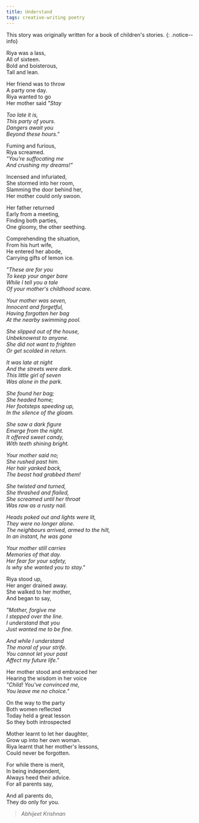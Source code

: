 ```yaml
---
title: Understand
tags: creative-writing poetry
---
```


This story was originally written for a book of children's stories.
{: .notice--info}

Riya was a lass,  
All of sixteen.  
Bold and boisterous,  
Tall and lean.  

Her friend was to throw  
A party one day.  
Riya wanted to go  
Her mother said *"Stay*  

*Too late it is,*  
*This party of yours.*  
*Dangers await you*  
*Beyond these hours."*  

Fuming and furious,  
Riya screamed.  
*"You're suffocating me*  
*And crushing my dreams!"*  

Incensed and infuriated,  
She stormed into her room,  
Slamming the door behind her,  
Her mother could only swoon.  

Her father returned  
Early from a meeting,  
Finding both parties,  
One gloomy, the other seething.  

Comprehending the situation,  
From his hurt wife,  
He entered her abode,  
Carrying gifts of lemon ice.  

*"These are for you*  
*To keep your anger bare*  
*While I tell you a tale*  
*Of your mother's childhood scare.*  

*Your mother was seven,*  
*Innocent and forgetful,*  
*Having forgotten her bag*  
*At the nearby swimming pool.*  

*She slipped out of the house,*  
*Unbeknownst to anyone.*  
*She did not want to frighten*  
*Or get scolded in return.*  

*It was late at night*  
*And the streets were dark.*  
*This little girl of seven*  
*Was alone in the park.*  

*She found her bag;*  
*She headed home;*  
*Her footsteps speeding up,*  
*In the silence of the gloam.*  

*She saw a dark figure*  
*Emerge from the night.*  
*It offered sweet candy,*  
*With teeth shining bright.*  

*Your mother said no;*  
*She rushed past him.*  
*Her hair yanked back,*  
*The beast had grabbed them!*  

*She twisted and turned,*  
*She thrashed and flailed,*  
*She screamed until her throat*  
*Was raw as a rusty nail.*  

*Heads poked out and lights were lit,*  
*They were no longer alone.*  
*The neighbours arrived, armed to the hilt,*  
*In an instant, he was gone*  

*Your mother still carries*  
*Memories of that day.*  
*Her fear for your safety,*  
*Is why she wanted you to stay."*  

Riya stood up,  
Her anger drained away.  
She walked to her mother,  
And began to say,  

*"Mother, forgive me*  
*I stepped over the line.*  
*I understand that you*  
*Just wanted me to be fine.*  

*And while I understand*  
*The moral of your strife.*  
*You cannot let your past*  
*Affect my future life."*  

Her mother stood and embraced her  
Hearing the wisdom in her voice  
*"Child! You've convinced me,*  
*You leave me no choice."*  

On the way to the party  
Both women reflected  
Today held a great lesson  
So they both introspected  

Mother learnt to let her daughter,  
Grow up into her own woman.  
Riya learnt that her mother's lessons,  
Could never be forgotten.

For while there is merit,  
In being independent,  
Always heed their advice.  
For all parents say,  

And all parents do,  
They do only for you.  

> <cite>Abhijeet Krishnan</cite>